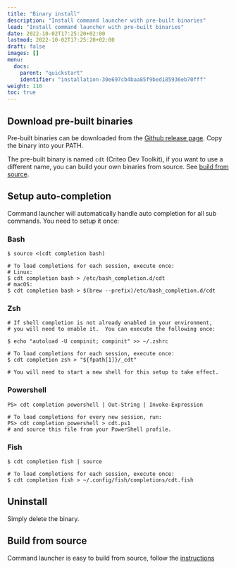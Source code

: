 ```yaml
---
title: "Binary install"
description: "Install command launcher with pre-built binaries"
lead: "Install command launcher with pre-built binaries"
date: 2022-10-02T17:25:20+02:00
lastmod: 2022-10-02T17:25:20+02:00
draft: false
images: []
menu:
  docs:
    parent: "quickstart"
    identifier: "installation-30e697cb4baa85f9bed185936eb70fff"
weight: 110
toc: true
---
```


## Download pre-built binaries

Pre-built binaries can be downloaded from the [Github release page](https://github.com/criteo/command-launcher/releases/latest). Copy the binary into your PATH.

The pre-built binary is named `cdt` (Criteo Dev Toolkit), if you want to use a different name, you can build your own binaries from source. See [build from source](../build-from-source).

## Setup auto-completion

Command launcher will automatically handle auto completion for all sub commands. You need to setup it once:

### Bash

```
$ source <(cdt completion bash)

# To load completions for each session, execute once:
# Linux:
$ cdt completion bash > /etc/bash_completion.d/cdt
# macOS:
$ cdt completion bash > $(brew --prefix)/etc/bash_completion.d/cdt
```

### Zsh

```
# If shell completion is not already enabled in your environment,
# you will need to enable it.  You can execute the following once:

$ echo "autoload -U compinit; compinit" >> ~/.zshrc

# To load completions for each session, execute once:
$ cdt completion zsh > "${fpath[1]}/_cdt"

# You will need to start a new shell for this setup to take effect.
```

### Powershell

```
PS> cdt completion powershell | Out-String | Invoke-Expression

# To load completions for every new session, run:
PS> cdt completion powershell > cdt.ps1
# and source this file from your PowerShell profile.
```

### Fish

```
$ cdt completion fish | source

# To load completions for each session, execute once:
$ cdt completion fish > ~/.config/fish/completions/cdt.fish
```


## Uninstall

Simply delete the binary.

## Build from source

Command launcher is easy to build from source, follow the [instructions](../build-from-source)
